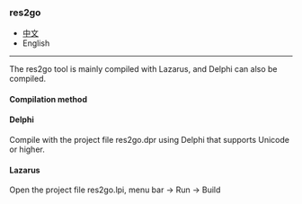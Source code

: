 ### res2go  

* [中文](README.md)  
* English

----

The res2go tool is mainly compiled with Lazarus, and Delphi can also be compiled.

#### Compilation method

#### Delphi

Compile with the project file res2go.dpr using Delphi that supports Unicode or higher.

#### Lazarus

Open the project file res2go.lpi, menu bar -> Run -> Build
